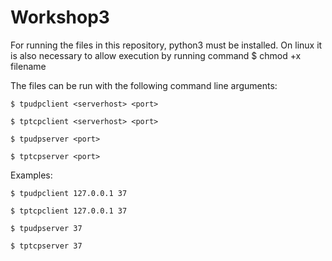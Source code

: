 # Workshop3

For running the files in this repository, python3 must be installed. 
On linux it is also necessary to allow execution by running command
	$ chmod +x filename

The files can be run with the following command line arguments:

	$ tpudpclient <serverhost> <port>

	$ tptcpclient <serverhost> <port>

	$ tpudpserver <port>

	$ tptcpserver <port>
  
Examples: 

	$ tpudpclient 127.0.0.1 37

	$ tptcpclient 127.0.0.1 37

	$ tpudpserver 37

	$ tptcpserver 37
  
